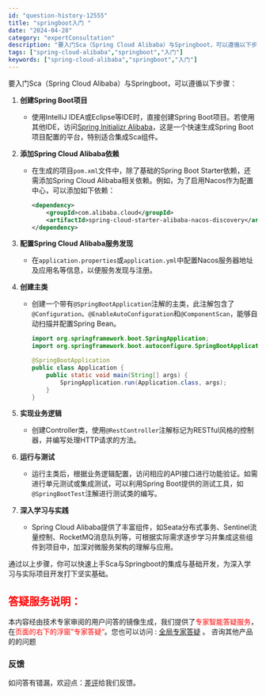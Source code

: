 ```yaml
---
id: "question-history-12555"
title: "springboot入门 "
date: "2024-04-28"
category: "expertConsultation"
description: "要入门Sca（Spring Cloud Alibaba）与Springboot，可以遵循以下步骤：1. **创建Spring Boot项目**   - 使用IntelliJ IDEA或Eclipse等IDE时，直接创建Spring Boot项目。若使用其他IDE，访问[Spring Initiali"
tags: ["spring-cloud-alibaba","springboot","入门"]
keywords: ["spring-cloud-alibaba","springboot","入门"]
---
```


要入门Sca（Spring Cloud Alibaba）与Springboot，可以遵循以下步骤：

1. **创建Spring Boot项目**
   - 使用IntelliJ IDEA或Eclipse等IDE时，直接创建Spring Boot项目。若使用其他IDE，访问[Spring Initializr Alibaba](https://start.aliyun.com)，这是一个快速生成Spring Boot项目配置的平台，特别适合集成Sca组件。

2. **添加Spring Cloud Alibaba依赖**
   - 在生成的项目`pom.xml`文件中，除了基础的Spring Boot Starter依赖，还需添加Spring Cloud Alibaba相关依赖。例如，为了启用Nacos作为配置中心，可以添加如下依赖：
     ```xml
     <dependency>
         <groupId>com.alibaba.cloud</groupId>
         <artifactId>spring-cloud-starter-alibaba-nacos-discovery</artifactId>
     </dependency>
     ```

3. **配置Spring Cloud Alibaba服务发现**
   - 在`application.properties`或`application.yml`中配置Nacos服务器地址及应用名等信息，以便服务发现与注册。

4. **创建主类**
   - 创建一个带有`@SpringBootApplication`注解的主类，此注解包含了`@Configuration`、`@EnableAutoConfiguration`和`@ComponentScan`，能够自动扫描并配置Spring Bean。
     ```java
     import org.springframework.boot.SpringApplication;
     import org.springframework.boot.autoconfigure.SpringBootApplication;
     
     @SpringBootApplication
     public class Application {
         public static void main(String[] args) {
             SpringApplication.run(Application.class, args);
         }
     }
     ```

5. **实现业务逻辑**
   - 创建Controller类，使用`@RestController`注解标记为RESTful风格的控制器，并编写处理HTTP请求的方法。

6. **运行与测试**
   - 运行主类后，根据业务逻辑配置，访问相应的API接口进行功能验证。如需进行单元测试或集成测试，可以利用Spring Boot提供的测试工具，如`@SpringBootTest`注解进行测试类的编写。

7. **深入学习与实践**
   - Spring Cloud Alibaba提供了丰富组件，如Seata分布式事务、Sentinel流量控制、RocketMQ消息队列等，可根据实际需求逐步学习并集成这些组件到项目中，加深对微服务架构的理解与应用。

通过以上步骤，你可以快速上手Sca与Springboot的集成与基础开发，为深入学习与实际项目开发打下坚实基础。
## <font color="#FF0000">答疑服务说明：</font> 

本内容经由技术专家审阅的用户问答的镜像生成，我们提供了<font color="#FF0000">专家智能答疑服务</font>，在<font color="#FF0000">页面的右下的浮窗”专家答疑“</font>。您也可以访问 : [全局专家答疑](https://opensource.alibaba.com/chatBot) 。 咨询其他产品的的问题

### 反馈
如问答有错漏，欢迎点：[差评](https://ai.nacos.io/user/feedbackByEnhancerGradePOJOID?enhancerGradePOJOId=12648)给我们反馈。
